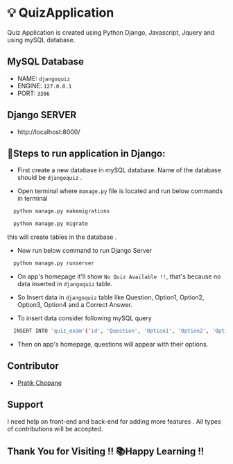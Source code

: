 # 💡 QuizApplication

Quiz Application is created using Python Django, Javascript, Jquery and using mySQL database. 

## MySQL Database
 - NAME: `djangoquiz`
 - ENGINE: `127.0.0.1`
 - PORT: `3306`


## Django SERVER 
 - http://localhost:8000/

## 🔨Steps to run application in Django:
 - First create a new database in mySQL database. Name of the database should be `djangoquiz` .

 -  Open terminal where `manage.py` file is located and run below commands in terminal
```bash
  python manage.py makemigrations
```

```bash
  python manage.py migrate
```

  this will create tables in the database .

 - Now run below command to run Django Server 
```bash
  python manage.py runserver
```

 - On app's homepage it'll show `No Quiz Available !!`, that's because no data inserted in `djangoquiz` table.

 - So Insert data in `djangoquiz` table like Question, Option1, Option2, Option3, Option4 and a Correct Answer.

 - To insert data consider following mySQL query 
```bash
  INSERT INTO 'quiz_exam'('id', 'Question', 'Option1', 'Option2', 'Option3', 'Option4', 'Answer') VALUES ('[value-1]','[value-2]','[value-3]','[value-4]','[value-5]','[value-6]','[value-7]')
```

 - Then on app's homepage, questions will appear with their options.


## Contributor
 - [Pratik Chopane](https://github.com/prateiku)

## Support
I need help on front-end and back-end for adding more features .
All types of contributions will be accepted. 


## Thank You for Visiting !! 📚Happy Learning !!
